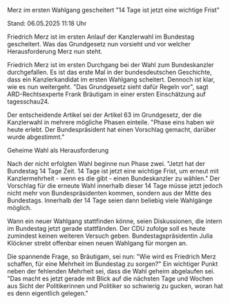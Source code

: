 
Merz im ersten Wahlgang gescheitert
"14 Tage ist jetzt eine wichtige Frist"


Stand: 06.05.2025 11:18 Uhr


Friedrich Merz ist im ersten Anlauf der Kanzlerwahl im Bundestag gescheitert. Was das Grundgesetz nun vorsieht und vor welcher Herausforderung Merz nun steht.


Friedrich Merz ist im ersten Durchgang bei der Wahl zum Bundeskanzler durchgefallen. Es ist das erste Mal in der bundesdeutschen Geschichte, dass ein Kanzlerkandidat im ersten Wahlgang scheitert. Dennoch ist klar, wie es nun weitergeht. "Das Grundgesetz sieht dafür Regeln vor", sagt ARD-Rechtsexperte Frank Bräutigam in einer ersten Einschätzung auf tagesschau24.


Der entscheidende Artikel sei der Artikel 63 im Grundgesetz, der die Kanzlerwahl in mehrere mögliche Phasen einteile. "Phase eins haben wir heute erlebt. Der Bundespräsident hat einen Vorschlag gemacht, darüber wurde abgestimmt."

Geheime Wahl als Herausforderung


Nach der nicht erfolgten Wahl beginne nun Phase zwei. "Jetzt hat der Bundestag 14 Tage Zeit. 14 Tage ist jetzt eine wichtige Frist, um erneut mit Kanzlermehrheit - wenn es die gibt - einen Bundeskanzler zu wählen." Der Vorschlag für die erneute Wahl innerhalb dieser 14 Tage müsse jetzt jedoch nicht mehr von Bundespräsidenten kommen, sondern aus der Mitte des Bundestags. Innerhalb der 14 Tage seien dann beliebig viele Wahlgänge möglich.


Wann ein neuer Wahlgang stattfinden könne, seien Diskussionen, die intern im Bundestag jetzt gerade stattfänden. Der CDU zufolge soll es heute zumindest keinen weiteren Versuch geben. Bundestagspräsidentin Julia Klöckner strebt offenbar einen neuen Wahlgang für morgen an.


Die spannende Frage, so Bräutigam, sei nun: "Wie wird es Friedrich Merz schaffen, für eine Mehrheit im Bundestag zu sorgen?" Ein wichtiger Punkt neben der fehlenden Mehrheit sei, dass die Wahl geheim abgelaufen sei. "Das macht es jetzt gerade mit Blick auf die nächsten Tage und Wochen aus Sicht der Politikerinnen und Politiker so schwierig zu gucken, woran hat es denn eigentlich gelegen."

